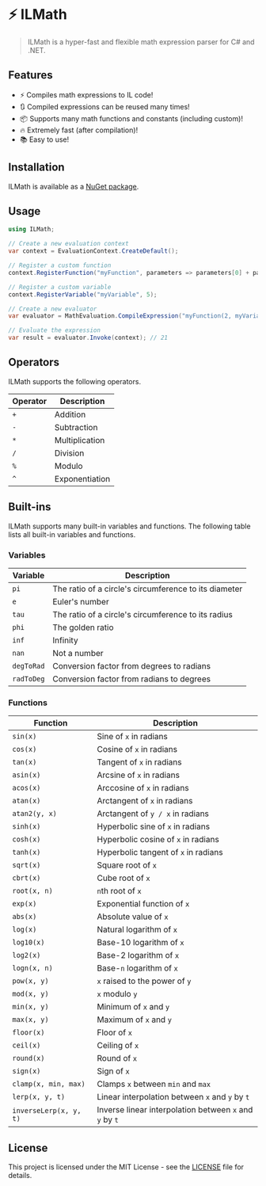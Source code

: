 # ⚡ ILMath
> ILMath is a hyper-fast and flexible math expression parser for C# and .NET.

## Features
- ⚡ Compiles math expressions to IL code!
- 🔃 Compiled expressions can be reused many times!
- 📦 Supports many math functions and constants (including custom)!
- 🔥 Extremely fast (after compilation)!
- 📚 Easy to use!

## Installation
ILMath is available as a [NuGet package](https://www.nuget.org/packages/ILMath/).

## Usage
```csharp
using ILMath;

// Create a new evaluation context
var context = EvaluationContext.CreateDefault();

// Register a custom function
context.RegisterFunction("myFunction", parameters => parameters[0] + parameters[1]);

// Register a custom variable
context.RegisterVariable("myVariable", 5);

// Create a new evaluator
var evaluator = MathEvaluation.CompileExpression("myFunction(2, myVariable) * 3");

// Evaluate the expression
var result = evaluator.Invoke(context); // 21
```

## Operators
ILMath supports the following operators.

| Operator | Description    |
|----------|----------------|
| `+`      | Addition       |
| `-`      | Subtraction    |
| `*`      | Multiplication |
| `/`      | Division       |
| `%`      | Modulo         |
| `^`      | Exponentiation |

## Built-ins
ILMath supports many built-in variables and functions. The following table lists all built-in variables and functions.

### Variables
| Variable   | Description                                           |
|------------|-------------------------------------------------------|
| `pi`       | The ratio of a circle's circumference to its diameter |
| `e`        | Euler's number                                        |
| `tau`      | The ratio of a circle's circumference to its radius   |
| `phi`      | The golden ratio                                      |
| `inf`      | Infinity                                              |
| `nan`      | Not a number                                          |
| `degToRad` | Conversion factor from degrees to radians             |
| `radToDeg` | Conversion factor from radians to degrees             |

### Functions
| Function               | Description                                             |
|------------------------|---------------------------------------------------------|
| `sin(x)`               | Sine of `x` in radians                                  |
| `cos(x)`               | Cosine of `x` in radians                                |
| `tan(x)`               | Tangent of `x` in radians                               |
| `asin(x)`              | Arcsine of `x` in radians                               |
| `acos(x)`              | Arccosine of `x` in radians                             |
| `atan(x)`              | Arctangent of `x` in radians                            |
| `atan2(y, x)`          | Arctangent of `y / x` in radians                        |
| `sinh(x)`              | Hyperbolic sine of `x` in radians                       |
| `cosh(x)`              | Hyperbolic cosine of `x` in radians                     |
| `tanh(x)`              | Hyperbolic tangent of `x` in radians                    |
| `sqrt(x)`              | Square root of `x`                                      |
| `cbrt(x)`              | Cube root of `x`                                        |
| `root(x, n)`           | `n`th root of `x`                                       |
| `exp(x)`               | Exponential function of `x`                             |
| `abs(x)`               | Absolute value of `x`                                   |
| `log(x)`               | Natural logarithm of `x`                                |
| `log10(x)`             | Base-10 logarithm of `x`                                |
| `log2(x)`              | Base-2 logarithm of `x`                                 |
| `logn(x, n)`           | Base-`n` logarithm of `x`                               |
| `pow(x, y)`            | `x` raised to the power of `y`                          |
| `mod(x, y)`            | `x` modulo `y`                                          |
| `min(x, y)`            | Minimum of `x` and `y`                                  |
| `max(x, y)`            | Maximum of `x` and `y`                                  |
| `floor(x)`             | Floor of `x`                                            |
| `ceil(x)`              | Ceiling of `x`                                          |
| `round(x)`             | Round of `x`                                            |
| `sign(x)`              | Sign of `x`                                             |
| `clamp(x, min, max)`   | Clamps `x` between `min` and `max`                      |
| `lerp(x, y, t)`        | Linear interpolation between `x` and `y` by `t`         |
| `inverseLerp(x, y, t)` | Inverse linear interpolation between `x` and `y` by `t` |

## License
This project is licensed under the MIT License - see the [LICENSE](LICENSE) file for details.